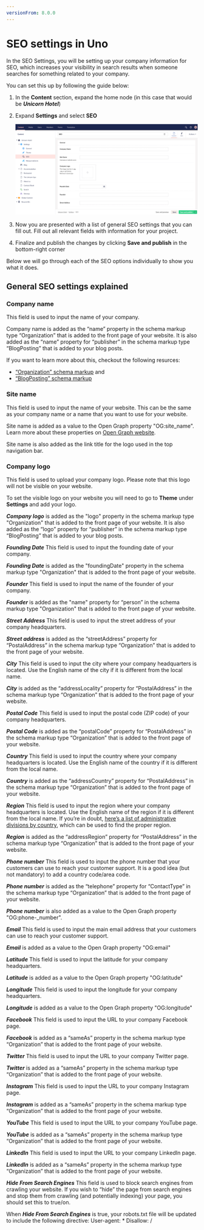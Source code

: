 ```yaml
---
versionFrom: 8.0.0
---
```


# SEO settings in Uno

In the SEO Settings, you will be setting up your company information for SEO, which increases your visibility in search results when someone searches for something related to your company.

You can set this up by following the guide below:

1. In the **Content** section, expand the home node (in this case that would be ***Unicorn Hotel***)
2. Expand **Settings** and select **SEO**

    ![SEO settings in your Uno project](images/Seo-settings-in-your-uno-project.png)

3. Now you are presented with a list of general SEO settings that you can fill out. Fill out all relevant fields with information for your project.
4. Finalize and publish the changes by clicking **Save and publish** in the bottom-right corner

Below we will go through each of the SEO options individually to show you what it does.

## General SEO settings explained

### Company name

This field is used to input the name of your company.

Company name is added as the “name” property in the schema markup type “Organization” that is added to the front page of your website. It is also added as the “name” property for “publisher” in the schema markup type “BlogPosting” that is added to your blog posts.

If you want to learn more about this, checkout the following resurces:

* [“Organization” schema markup](https://schema.org/Organization) and
* [“BlogPosting” schema markup](https://schema.org/BlogPosting)

### Site name

This field is used to input the name of your website. This can be the same as your company name or a name that you want to use for your website.

Site name is added as a value to the Open Graph property "OG:site_name". Learn more about these properties on [Open Graph website](https://ogp.me/).

Site name is also added as the link title for the logo used in the top navigation bar.

### Company logo

This field is used to upload your company logo. Please note that this logo will not be visible on your website.

To set the visible logo on your website you will need to go to **Theme** under **Settings** and add your logo.

***Company logo*** is added as the "logo" property in the schema markup type "Organization" that is added to the front page of your website.
It is also added as the “logo” property for “publisher” in the schema markup type “BlogPosting” that is added to your blog posts.

***Founding Date***
This field is used to input the founding date of your company.

***Founding Date*** is added as the "foundingDate" property in the schema markup type "Organization" that is added to the front page of your website.

***Founder***
This field is used to input the name of the founder of your company.

***Founder*** is added as the "name" property for “person” in the schema markup type "Organization" that is added to the front page of your website.

***Street Address***
This field is used to input the street address of your company headquarters.

***Street address*** is added as the “streetAddress” property for “PostalAddress” in the schema markup type “Organization” that is added to the front page of your website.

***City***
This field is used to input the city where your company headquarters is located. Use the English name of the city if it is different from the local name.

***City*** is added as the “addressLocality” property for “PostalAddress” in the schema markup type “Organization” that is added to the front page of your website.

***Postal Code***
This field is used to input the postal code (ZIP code) of your company headquarters.

***Postal Code*** is added as the “postalCode” property for “PostalAddress” in the schema markup type “Organization” that is added to the front page of your website.

***Country***
This field is used to input the country where your company headquarters is located. Use the English name of the country if it is different from the local name.

***Country*** is added as the “addressCountry” property for “PostalAddress” in the schema markup type “Organization” that is added to the front page of your website.

***Region***
This field is used to input the region where your company headquarters is located. Use the English name of the region if it is different from the local name. If you’re in doubt, [here’s a list of administrative divisions by country](https://en.wikipedia.org/wiki/List_of_administrative_divisions_by_country), which can be used to find the proper region.

***Region*** is added as the “addressRegion” property for “PostalAddress” in the schema markup type “Organization” that is added to the front page of your website.

***Phone number***
This field is used to input the phone number that your customers can use to reach your customer support. It is a good idea (but not mandatory) to add a country code/area code.

***Phone number*** is added as the “telephone” property for “ContactType” in the schema markup type “Organization” that is added to the front page of your website.

***Phone number*** is also added as a value to the Open Graph property "OG:phone-_number".

***Email***
This field is used to input the main email address that your customers can use to reach your customer support.

***Email*** is added as a value to the Open Graph property "OG:email"

***Latitude***
This field is used to input the latitude for your company headquarters.

***Latitude*** is added as a value to the Open Graph property "OG:latitude"

***Longitude***
This field is used to input the longitude for your company headquarters.

***Longitude*** is added as a value to the Open Graph property "OG:longitude"

***Facebook***
This field is used to input the URL to your company Facebook page.

***Facebook*** is added as a “sameAs” property in the schema markup type “Organization” that is added to the front page of your website.

***Twitter***
This field is used to input the URL to your company Twitter page.

***Twitter*** is added as a “sameAs” property in the schema markup type “Organization” that is added to the front page of your website.

***Instagram***
This field is used to input the URL to your company Instagram page.

***Instagram*** is added as a “sameAs” property in the schema markup type “Organization” that is added to the front page of your website.

***YouTube***
This field is used to input the URL to your company YouTube page.

***YouTube*** is added as a “sameAs” property in the schema markup type “Organization” that is added to the front page of your website.

***LinkedIn***
This field is used to input the URL to your company LinkedIn page.

***LinkedIn*** is added as a “sameAs” property in the schema markup type “Organization” that is added to the front page of your website.

***Hide From Search Engines***
This field is used to block search engines from crawling your website. If you wish to “hide” the page from search engines and stop them from crawling (and potentially indexing) your page, you should set this to true/on.

When ***Hide From Search Engines*** is true, your robots.txt file will be updated to include the following directive:
User-agent: *
Disallow: /
